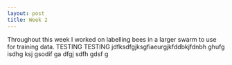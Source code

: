 ```yaml
---
layout: post
title: Week 2
---
```


Throughout this week I worked on labelling bees in a larger swarm to use for training data. TESTING TESTING jdfksdfgjksgfiaeurgjkfddbkjfdnbh ghufg isdhg ksj gsodif ga dfgj sdfh gdsf g
